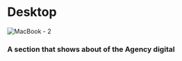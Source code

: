# Desktop

![MacBook - 2](https://user-images.githubusercontent.com/73085812/108515379-c2e5ae00-72a3-11eb-91ec-d46d842b7a4a.png)

### A section that shows about of the Agency digital
